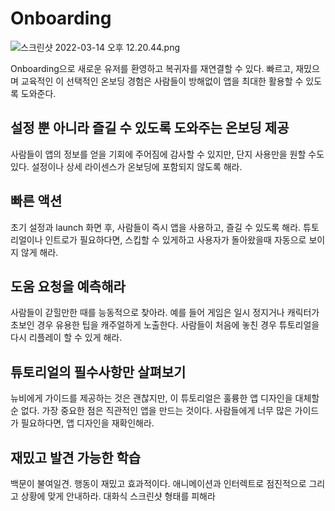 # Onboarding

![스크린샷 2022-03-14 오후 12.20.44.png](%E1%84%89%E1%85%B3%E1%84%8F%E1%85%B3%E1%84%85%E1%85%B5%E1%86%AB%E1%84%89%E1%85%A3%E1%86%BA_2022-03-14_%E1%84%8B%E1%85%A9%E1%84%92%E1%85%AE_12.20.44.png)

Onboarding으로 새로운 유저를 환영하고 복귀자를 재연결할 수 있다. 빠르고, 재밌으며 교육적인 이 선택적인 온보딩 경험은 사람들이 방해없이 앱을 최대한 활용할 수 있도록 도와준다.

## 설정 뿐 아니라 즐길 수 있도록 도와주는 온보딩 제공

사람들이 앱의 정보를 얻을 기회에 주어짐에 감사할 수 있지만, 단지 사용만을 원할 수도 있다. 설정이나 상세 라이센스가 온보딩에 포함되지 않도록 해라.

## 빠른 액션

초기 설정과 launch 화면 후, 사람들이 즉시 앱을 사용하고, 즐길 수 있도록 해라. 튜토리얼이나 인트로가 필요하다면, 스킵할 수 있게하고 사용자가 돌아왔을때 자동으로 보이지 않게 해라.

## 도움 요청을 예측해라

사람들이 갇힐만한 때를 능동적으로 찾아라. 예를 들어 게임은 일시 정지거나 캐릭터가 초보인 경우 유용한 팁을 캐주얼하게 노출한다. 사람들이 처음에 놓친 경우 튜토리얼을 다시 리플레이 할 수 있게 해라.

## 튜토리얼의 필수사항만 살펴보기

뉴비에게 가이드를 제공하는 것은 괜찮지만, 이 튜토리얼은 훌륭한 앱 디자인을 대체할 순 없다. 가장 중요한 점은 직관적인 앱을 만드는 것이다. 사람들에게 너무 많은 가이드가 필요하다면, 앱 디자인을 재확인해라.

## 재밌고 발견 가능한 학습

백문이 불여일견. 행동이 재밌고 효과적이다. 애니메이션과 인터렉트로 점진적으로 그리고 상황에 맞게 안내하라. 대화식 스크린샷 형태를 피해라
